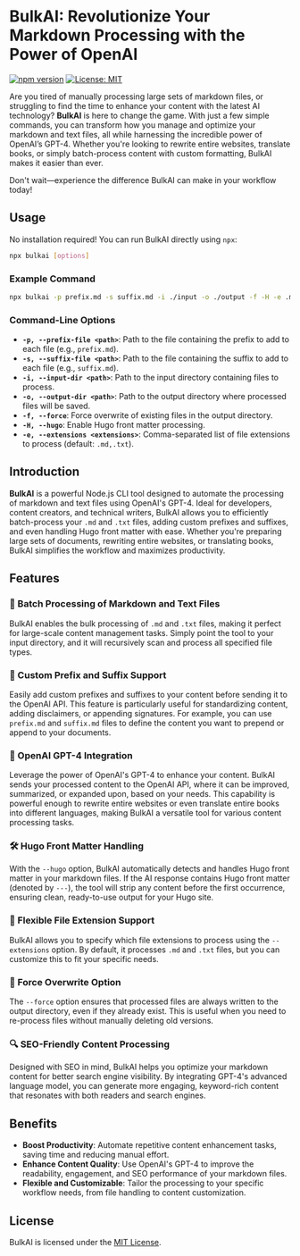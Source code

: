 # BulkAI: Revolutionize Your Markdown Processing with the Power of OpenAI

[![npm version](https://badge.fury.io/js/bulkai.svg)](https://www.npmjs.com/package/bulkai)
[![License: MIT](https://img.shields.io/badge/License-MIT-yellow.svg)](https://opensource.org/licenses/MIT)

Are you tired of manually processing large sets of markdown files, or struggling to find the time to enhance your content with the latest AI technology? **BulkAI** is here to change the game. With just a few simple commands, you can transform how you manage and optimize your markdown and text files, all while harnessing the incredible power of OpenAI’s GPT-4. Whether you're looking to rewrite entire websites, translate books, or simply batch-process content with custom formatting, BulkAI makes it easier than ever.

Don't wait—experience the difference BulkAI can make in your workflow today!

## Usage

No installation required! You can run BulkAI directly using `npx`:

```bash
npx bulkai [options]
```

### Example Command

```bash
npx bulkai -p prefix.md -s suffix.md -i ./input -o ./output -f -H -e .md,.txt
```

### Command-Line Options

-   **`-p, --prefix-file <path>`**: Path to the file containing the prefix to add to each file (e.g., `prefix.md`).
-   **`-s, --suffix-file <path>`**: Path to the file containing the suffix to add to each file (e.g., `suffix.md`).
-   **`-i, --input-dir <path>`**: Path to the input directory containing files to process.
-   **`-o, --output-dir <path>`**: Path to the output directory where processed files will be saved.
-   **`-f, --force`**: Force overwrite of existing files in the output directory.
-   **`-H, --hugo`**: Enable Hugo front matter processing.
-   **`-e, --extensions <extensions>`**: Comma-separated list of file extensions to process (default: `.md,.txt`).

## Introduction

**BulkAI** is a powerful Node.js CLI tool designed to automate the processing of markdown and text files using OpenAI's GPT-4. Ideal for developers, content creators, and technical writers, BulkAI allows you to efficiently batch-process your `.md` and `.txt` files, adding custom prefixes and suffixes, and even handling Hugo front matter with ease. Whether you're preparing large sets of documents, rewriting entire websites, or translating books, BulkAI simplifies the workflow and maximizes productivity.

## Features

### 🔄 Batch Processing of Markdown and Text Files

BulkAI enables the bulk processing of `.md` and `.txt` files, making it perfect for large-scale content management tasks. Simply point the tool to your input directory, and it will recursively scan and process all specified file types.

### 🎨 Custom Prefix and Suffix Support

Easily add custom prefixes and suffixes to your content before sending it to the OpenAI API. This feature is particularly useful for standardizing content, adding disclaimers, or appending signatures. For example, you can use `prefix.md` and `suffix.md` files to define the content you want to prepend or append to your documents.

### 🚀 OpenAI GPT-4 Integration

Leverage the power of OpenAI's GPT-4 to enhance your content. BulkAI sends your processed content to the OpenAI API, where it can be improved, summarized, or expanded upon, based on your needs. This capability is powerful enough to rewrite entire websites or even translate entire books into different languages, making BulkAI a versatile tool for various content processing tasks.

### 🛠️ Hugo Front Matter Handling

With the `--hugo` option, BulkAI automatically detects and handles Hugo front matter in your markdown files. If the AI response contains Hugo front matter (denoted by `---`), the tool will strip any content before the first occurrence, ensuring clean, ready-to-use output for your Hugo site.

### 📝 Flexible File Extension Support

BulkAI allows you to specify which file extensions to process using the `--extensions` option. By default, it processes `.md` and `.txt` files, but you can customize this to fit your specific needs.

### 💾 Force Overwrite Option

The `--force` option ensures that processed files are always written to the output directory, even if they already exist. This is useful when you need to re-process files without manually deleting old versions.

### 🔍 SEO-Friendly Content Processing

Designed with SEO in mind, BulkAI helps you optimize your markdown content for better search engine visibility. By integrating GPT-4's advanced language model, you can generate more engaging, keyword-rich content that resonates with both readers and search engines.

## Benefits

-   **Boost Productivity**: Automate repetitive content enhancement tasks, saving time and reducing manual effort.
-   **Enhance Content Quality**: Use OpenAI's GPT-4 to improve the readability, engagement, and SEO performance of your markdown files.
-   **Flexible and Customizable**: Tailor the processing to your specific workflow needs, from file handling to content customization.

## License

BulkAI is licensed under the [MIT License](https://opensource.org/licenses/MIT).
